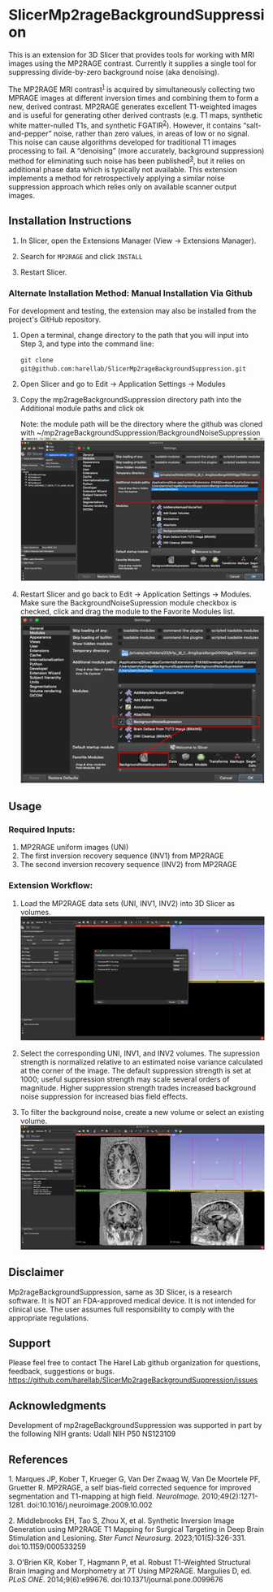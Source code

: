# SlicerMp2rageBackgroundSuppression

This is an extension for 3D Slicer that provides tools for working with MRI
images using the MP2RAGE contrast. Currently it supplies a single tool for suppressing divide-by-zero background noise (aka denoising).

The MP2RAGE MRI contrast<sup>[1](#1)</sup> is acquired by simultaneously collecting two MPRAGE images at different inversion times and combining them to form a new, derived contrast. MP2RAGE generates excellent T1-weighted images and is useful for generating other derived contrasts (e.g. T1 maps, synthetic white matter-nulled T1s, and synthetic FGATIR<sup>[2](#2)</sup>). However, it contains “salt-and-pepper” noise, rather than zero values, in areas of low or no signal. This noise can cause algorithms developed for traditional T1 images processing to fail. A “denoising” (more accurately, background suppression) method for eliminating such noise has been published<sup>[3](#3)</sup>, but it relies on additional phase data which is typically not available. This extension implements a method for retrospectively applying a similar noise suppression approach which relies only on available scanner output images.

## Installation Instructions
1. In Slicer, open the Extensions Manager 
(View &rarr; Extensions Manager).

2. Search for `MP2RAGE` and click `INSTALL`

3. Restart Slicer.


### Alternate Installation Method: Manual Installation Via Github
For development and testing, the extension may also be installed from the
project's GitHub repository.

1.	Open a terminal, change directory to the path that you will input into Step 3, and type into the command line:
   
    `git clone git@github.com:harellab/SlicerMp2rageBackgroundSuppression.git`

2.	Open Slicer and go to Edit &rarr; Application Settings &rarr; Modules
3.	Copy the mp2rageBackgroundSuppression directory path into the Additional module paths and click ok

    Note: the module path will be the directory where the github was cloned 
    with ~/mp2rageBackgroundSuppression/BackgroundNoiseSuppression
![Alt text](doc/AdditionalModulePaths.png)

4. Restart Slicer and go back to 
Edit &rarr; Application Settings &rarr; Modules. Make sure the BackgroundNoiseSupression module checkbox is checked, click and drag the module to the Favorite Modules list.
![Alt text](doc/FavoriteModules.png)

## Usage

### Required Inputs:
1. MP2RAGE uniform images (UNI) 
2. The first inversion recovery sequence (INV1) from MP2RAGE
3. The second inversion recovery sequence (INV2) from MP2RAGE

### Extension Workflow:
1. Load the MP2RAGE data sets (UNI, INV1, INV2) into 3D Slicer as volumes.
![Alt text](Screenshot1.png)

2. Select the corresponding UNI, INV1, and INV2 volumes.  The supression strength is normalized relative to an estimated noise variance calculated at the corner of the image.  The default suppression strength is set at 1000; useful suppression strength may scale several orders of magnitude.  Higher suppression strength trades increased background noise suppression for increased bias field effects.
3. To filter the background noise, create a new volume or select an existing volume.
![Alt text](Screenshot2.png)


## Disclaimer

Mp2rageBackgroundSuppression, same as 3D Slicer, is a research software. It is NOT an FDA-approved medical device. It is not intended for clinical use. The user assumes full responsibility to comply with the appropriate regulations.

## Support

Please feel free to contact The Harel Lab github organization for questions, feedback, suggestions or bugs. https://github.com/harellab/SlicerMp2rageBackgroundSuppression/issues

## Acknowledgments

Development of mp2rageBackgroundSuppression was supported in part by the following NIH grants:
Udall NIH P50 NS123109

## References
<a id="1">1.</a> Marques JP, Kober T, Krueger G, Van Der Zwaag W, Van De Moortele PF, Gruetter R. MP2RAGE, a self bias-field corrected sequence for improved segmentation and T1-mapping at high field. *NeuroImage*. 2010;49(2):1271-1281. doi:10.1016/j.neuroimage.2009.10.002

<a id="2">2.</a> Middlebrooks EH, Tao S, Zhou X, et al. Synthetic Inversion Image Generation using MP2RAGE T1 Mapping for Surgical Targeting in Deep Brain Stimulation and Lesioning. *Ster Funct Neurosurg*. 2023;101(5):326-331. doi:10.1159/000533259

<a id="3">3.</a> O’Brien KR, Kober T, Hagmann P, et al. Robust T1-Weighted Structural Brain Imaging and Morphometry at 7T Using MP2RAGE. Margulies D, ed. *PLoS ONE*. 2014;9(6):e99676. doi:10.1371/journal.pone.0099676
